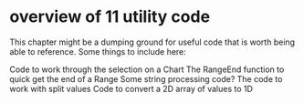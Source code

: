 # overview of 11 utility code

This chapter might be a dumping ground for useful code that is worth being able to reference. Some things to include here:

Code to work through the selection on a Chart
The RangeEnd function to quick get the end of a Range
Some string processing code?
The code to work with split values
Code to convert a 2D array of values to 1D
